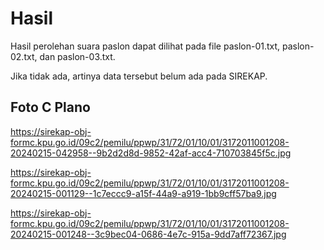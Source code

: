 # Hasil

Hasil perolehan suara paslon dapat dilihat pada file paslon-01.txt, paslon-02.txt, dan paslon-03.txt.

Jika tidak ada, artinya data tersebut belum ada pada SIREKAP.

## Foto C Plano

https://sirekap-obj-formc.kpu.go.id/09c2/pemilu/ppwp/31/72/01/10/01/3172011001208-20240215-042958--9b2d2d8d-9852-42af-acc4-710703845f5c.jpg

https://sirekap-obj-formc.kpu.go.id/09c2/pemilu/ppwp/31/72/01/10/01/3172011001208-20240215-001129--1c7eccc9-a15f-44a9-a919-1bb9cff57ba9.jpg

https://sirekap-obj-formc.kpu.go.id/09c2/pemilu/ppwp/31/72/01/10/01/3172011001208-20240215-001248--3c9bec04-0686-4e7c-915a-9dd7aff72367.jpg
